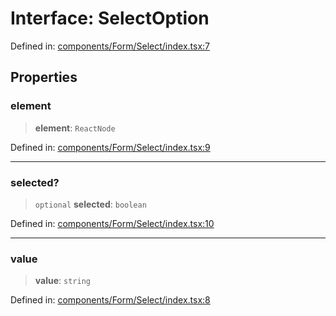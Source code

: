 # Interface: SelectOption

Defined in: [components/Form/Select/index.tsx:7](https://github.com/onyx-og/prismal-react/blob/58f2a21f9ad6834702d56e0dc3c10bd54a012008/src/components/Form/Select/index.tsx#L7)

## Properties

### element

> **element**: `ReactNode`

Defined in: [components/Form/Select/index.tsx:9](https://github.com/onyx-og/prismal-react/blob/58f2a21f9ad6834702d56e0dc3c10bd54a012008/src/components/Form/Select/index.tsx#L9)

***

### selected?

> `optional` **selected**: `boolean`

Defined in: [components/Form/Select/index.tsx:10](https://github.com/onyx-og/prismal-react/blob/58f2a21f9ad6834702d56e0dc3c10bd54a012008/src/components/Form/Select/index.tsx#L10)

***

### value

> **value**: `string`

Defined in: [components/Form/Select/index.tsx:8](https://github.com/onyx-og/prismal-react/blob/58f2a21f9ad6834702d56e0dc3c10bd54a012008/src/components/Form/Select/index.tsx#L8)
